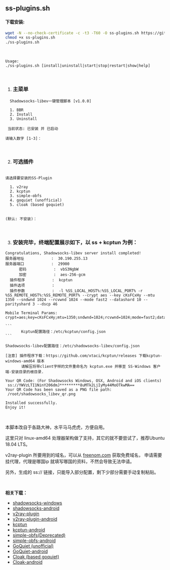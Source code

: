 ## ss-plugins.sh

#### 下载安装:
``` bash
wget -N --no-check-certificate -c -t3 -T60 -O ss-plugins.sh https://git.io/fjlbl
chmod +x ss-plugins.sh
./ss-plugins.sh
```

&nbsp;

```shell
Usage: 
./ss-plugins.sh [install|uninstall|start|stop|restart|show|help]
```

&nbsp;

1. ### 主菜单

```shell
  Shadowsocks-libev一键管理脚本 [v1.0.0]

  1. BBR
  2. Install
  3. Uninstall

 当前状态: 已安装 并 已启动

请输入数字 [1-3]：
```

&nbsp;

2. ### 可选插件

~~~shell

请选择要安装的SS-Plugin

  1. v2ray
  2. kcptun
  3. simple-obfs
  4. goquiet (unofficial)
  5. cloak (based goquiet)


(默认: 不安装)：
~~~

&nbsp;

3. ### 安装完毕，终端配置展示如下，以 ss + kcptun 为例：

~~~shell
Congratulations, Shadowsocks-libev server install completed!
服务器地址            :  30.190.255.13
服务器端口            :  29900
      密码            :  vbS3NgbW
      加密            :  aes-256-gcm
  插件程序            :  kcptun
  插件选项            :
  插件参数            :  -l %SS_LOCAL_HOST%:%SS_LOCAL_PORT% -r %SS_REMOTE_HOST%:%SS_REMOTE_PORT% --crypt aes --key cKsFCxHy --mtu 1350 --sndwnd 1024 --rcvwnd 1024 --mode fast2 --datashard 10 --parityshard 3 --dscp 46

Mobile Terminal Params: crypt=aes;key=cKsFCxHy;mtu=1350;sndwnd=1024;rcvwnd=1024;mode=fast2;datashard=10;parityshard=3;dscp=46

```
       Kcptun配置路径：/etc/kcptun/config.json
```

Shadowsocks-libev配置路径：/etc/shadowsocks-libev/config.json

[注意] 插件程序下载：https://github.com/xtaci/kcptun/releases 下载kcptun-windows-amd64 版本
       请解压将带client字样的文件重命名为 kcptun.exe 并移至 SS-Windows 客户端-安装目录的根目录.

Your QR Code: (For Shadowsocks Windows, OSX, Android and iOS clients)
 ss://YWVzLTI1NinY206dmJ*********8uMTk2LjIyMy44MoOTkwMA==
Your QR Code has been saved as a PNG file path:
 /root/shadowsocks_libev_qr.png

Installed successfully.
Enjoy it!
~~~

&nbsp;

本脚本改自于各路大神，水平马马虎虎，方便自用。

这里只对 linux-amd64 处理器架构做了支持，其它的就不要尝试了，推荐Ubuntu 18.04 LTS。

v2ray-plugin 所要用到的域名，可以从 [freenom.com](https://www.freenom.com) 获取免费域名， 申请需要挂代理，代理是哪国ip 就填写哪国的资料，不然会导致无法申请。 

另外，生成的 ss:// 链接，只能导入部分配置，剩下少部分需要手动复制粘贴。

&nbsp;

**相关下载：**

- [shadowsocks-windows](<https://github.com/shadowsocks/shadowsocks-windows/releases>) 
- [shadowsocks-android](<https://github.com/shadowsocks/shadowsocks-android/releases>)
- [v2ray-plugin](<https://github.com/shadowsocks/v2ray-plugin/releases>)
- [v2ray-plugin-android](<https://github.com/shadowsocks/v2ray-plugin-android/releases>)
- [kcptun](https://github.com/xtaci/kcptun/releases)
- [kcptun-android](https://github.com/shadowsocks/kcptun-android/releases)
- [simple-obfs(Deprecated)](https://github.com/shadowsocks/simple-obfs/releases)
- [simple-obfs-android](https://github.com/shadowsocks/simple-obfs-android/releases)
- [GoQuiet (unofficial)](https://github.com/cbeuw/GoQuiet/releases)
- [GoQuiet-android](https://github.com/cbeuw/GoQuiet-android/releases)
- [Cloak (based goquiet)](https://github.com/cbeuw/Cloak/releases)
- [Cloak-android](https://github.com/cbeuw/Cloak-android/releases)
